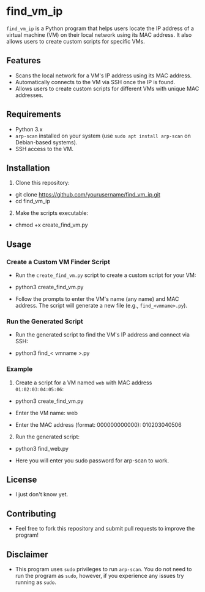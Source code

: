 # find_vm_ip

`find_vm_ip` is a Python program that helps users locate the IP address of a virtual machine (VM) on their local network using its MAC address. It also allows users to create custom scripts for specific VMs.

## Features

- Scans the local network for a VM's IP address using its MAC address.
- Automatically connects to the VM via SSH once the IP is found.
- Allows users to create custom scripts for different VMs with unique MAC addresses.

## Requirements

- Python 3.x
- `arp-scan` installed on your system (use `sudo apt install arp-scan` on Debian-based systems).
- SSH access to the VM.

## Installation

1. Clone this repository:

- git clone https://github.com/yourusername/find_vm_ip.git
- cd find_vm_ip

2. Make the scripts executable:

- chmod +x create_find_vm.py

## Usage

### Create a Custom VM Finder Script

- Run the `create_find_vm.py` script to create a custom script for your VM:

- python3 create_find_vm.py

- Follow the prompts to enter the VM's name (any name) and MAC address. The script will generate a new file (e.g., `find_<vmname>.py`).

### Run the Generated Script

- Run the generated script to find the VM's IP address and connect via SSH:

- python3 find_< vmname >.py

### Example

1. Create a script for a VM named `web` with MAC address `01:02:03:04:05:06`:

- python3 create_find_vm.py

- Enter the VM name: web

- Enter the MAC address (format: 000000000000): 010203040506


2. Run the generated script:

- python3 find_web.py

- Here you will enter you sudo password for arp-scan to work.


## License

- I just don't know yet.

## Contributing

- Feel free to fork this repository and submit pull requests to improve the program!

## Disclaimer

- This program uses `sudo` privileges to run `arp-scan`. You do not need to run the program as `sudo`, however, if you experience any issues try running as `sudo`.
